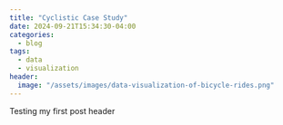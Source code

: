 ```yaml
---
title: "Cyclistic Case Study"
date: 2024-09-21T15:34:30-04:00
categories:
  - blog
tags:
  - data
  - visualization
header:
  image: "/assets/images/data-visualization-of-bicycle-rides.png"
---
```

Testing my first post header